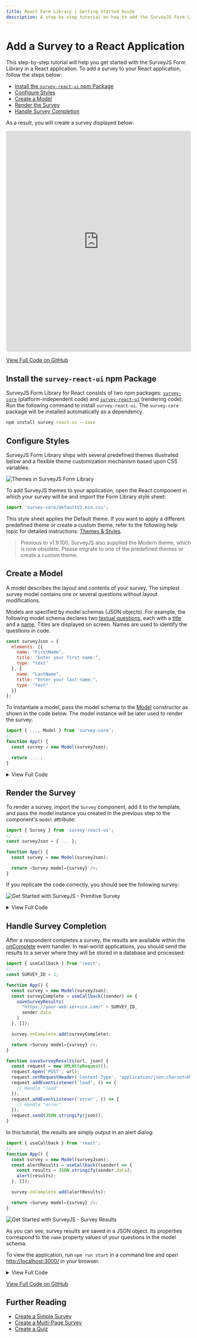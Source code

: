 ```yaml
---
title: React Form Library | Getting Started Guide
description: A step-by-step tutorial on how to add the SurveyJS Form Library to a React application.
---
```

# Add a Survey to a React Application

This step-by-step tutorial will help you get started with the SurveyJS Form Library in a React application. To add a survey to your React application, follow the steps below:

- [Install the `survey-react-ui` npm Package](#install-the-survey-react-npm-package)
- [Configure Styles](#configure-styles)
- [Create a Model](#create-a-model)
- [Render the Survey](#render-the-survey)
- [Handle Survey Completion](#handle-survey-completion)

As a result, you will create a survey displayed below:

<iframe src="https://codesandbox.io/embed/surveyjs-add-a-survey-to-a-react-application-j206b?fontsize=14&hidenavigation=1&theme=dark"
    style="width:100%; height:600px; border:0; border-radius: 4px; overflow:hidden;"
    title="SurveyJS - Add a Survey to a React Application"
    sandbox="allow-forms allow-modals allow-popups allow-presentation allow-same-origin allow-scripts"
></iframe>

[View Full Code on GitHub](https://github.com/surveyjs/code-examples/tree/main/get-started-library/react (linkStyle))

## Install the `survey-react-ui` npm Package

SurveyJS Form Library for React consists of two npm packages: [`survey-core`](https://www.npmjs.com/package/survey-core) (platform-independent code) and [`survey-react-ui`](https://www.npmjs.com/package/survey-react-ui) (rendering code). Run the following command to install `survey-react-ui`. The `survey-core` package will be installed automatically as a dependency.

```cmd
npm install survey-react-ui --save
```

## Configure Styles

SurveyJS Form Library ships with several predefined themes illustrated below and a flexible theme customization mechanism based upon CSS variables.

![Themes in SurveyJS Form Library](images/survey-library-themes.png)

To add SurveyJS themes to your application, open the React component in which your survey will be and import the Form Library style sheet:

```js
import 'survey-core/defaultV2.min.css';
```

This style sheet applies the Default theme. If you want to apply a different predefined theme or create a custom theme, refer to the following help topic for detailed instructions: [Themes & Styles](https://surveyjs.io/form-library/documentation/manage-default-themes-and-styles).

> Previous to v1.9.100, SurveyJS also supplied the Modern theme, which is now obsolete. Please migrate to one of the predefined themes or create a custom theme.

## Create a Model

A model describes the layout and contents of your survey. The simplest survey model contains one or several questions without layout modifications.

Models are specified by model schemas (JSON objects). For example, the following model schema declares two [textual questions](https://surveyjs.io/Documentation/Library?id=questiontextmodel), each with a [title](https://surveyjs.io/Documentation/Library?id=questiontextmodel#title) and a [name](https://surveyjs.io/Documentation/Library?id=questiontextmodel#name). Titles are displayed on screen. Names are used to identify the questions in code.

```js
const surveyJson = {
  elements: [{
    name: "FirstName",
    title: "Enter your first name:",
    type: "text"
  }, {
    name: "LastName",
    title: "Enter your last name:",
    type: "text"
  }]
};
```

To instantiate a model, pass the model schema to the [Model](https://surveyjs.io/Documentation/Library?id=surveymodel) constructor as shown in the code below. The model instance will be later used to render the survey.

```js
import { ..., Model } from 'survey-core';
// ...
function App() {
  const survey = new Model(surveyJson);

  return ... ;
}
```

<details>
    <summary>View Full Code</summary>  

```js
import 'survey-core/defaultV2.min.css';
import { Model } from 'survey-core';

const surveyJson = {
  elements: [{
    name: "FirstName",
    title: "Enter your first name:",
    type: "text"
  }, {
    name: "LastName",
    title: "Enter your last name:",
    type: "text"
  }]
};

function App() {
  const survey = new Model(surveyJson);

  return ...;
}

export default App;
```
</details>

## Render the Survey

To render a survey, import the `Survey` component, add it to the template, and pass the model instance you created in the previous step to the component's `model` attribute:

```js
import { Survey } from 'survey-react-ui';
// ...
const surveyJson = { ... };

function App() {
  const survey = new Model(surveyJson);

  return <Survey model={survey} />;
}
```

If you replicate the code correctly, you should see the following survey:

![Get Started with SurveyJS - Primitive Survey](images/get-started-primitive-survey.png)

<details>
    <summary>View Full Code</summary>  

```js
import 'survey-core/defaultV2.min.css';
import { Model } from 'survey-core';
import { Survey } from 'survey-react-ui';

const surveyJson = {
  elements: [{
    name: "FirstName",
    title: "Enter your first name:",
    type: "text"
  }, {
    name: "LastName",
    title: "Enter your last name:",
    type: "text"
  }]
};

function App() {
  const survey = new Model(surveyJson);

  return <Survey model={survey} />;
}

export default App;
```
</details>

## Handle Survey Completion

After a respondent completes a survey, the results are available within the [onComplete](https://surveyjs.io/Documentation/Library?id=surveymodel#onComplete) event handler. In real-world applications, you should send the results to a server where they will be stored in a database and processed:

```js
import { useCallback } from 'react';
// ...
const SURVEY_ID = 1;

function App() {
  const survey = new Model(surveyJson);
  const surveyComplete = useCallback((sender) => {
    saveSurveyResults(
      "https://your-web-service.com/" + SURVEY_ID,
      sender.data
    )
  }, []);

  survey.onComplete.add(surveyComplete);

  return <Survey model={survey} />;
}

function saveSurveyResults(url, json) {
  const request = new XMLHttpRequest();
  request.open('POST', url);
  request.setRequestHeader('Content-Type', 'application/json;charset=UTF-8');
  request.addEventListener('load', () => {
    // Handle "load"
  });
  request.addEventListener('error', () => {
    // Handle "error"
  });
  request.send(JSON.stringify(json));
}
```

In this tutorial, the results are simply output in an alert dialog:

```js
import { useCallback } from 'react';
// ...
function App() {
  const survey = new Model(surveyJson);
  const alertResults = useCallback((sender) => {
    const results = JSON.stringify(sender.data);
    alert(results);
  }, []);

  survey.onComplete.add(alertResults);

  return <Survey model={survey} />;
}
```

![Get Started with SurveyJS - Survey Results](images/get-started-primitive-survey-alert.png)

As you can see, survey results are saved in a JSON object. Its properties correspond to the `name` property values of your questions in the model schema.

To view the application, run `npm run start` in a command line and open [http://localhost:3000/](http://localhost:3000/) in your browser.

<details>
    <summary>View Full Code</summary>  

```js
import { useCallback } from 'react';

import 'survey-core/defaultV2.min.css';
import { Model } from 'survey-core';
import { Survey } from 'survey-react-ui';

const surveyJson = {
  elements: [{
    name: "FirstName",
    title: "Enter your first name:",
    type: "text"
  }, {
    name: "LastName",
    title: "Enter your last name:",
    type: "text"
  }]
};

function App() {
  const survey = new Model(surveyJson);
  const alertResults = useCallback((sender) => {
    const results = JSON.stringify(sender.data);
    alert(results);
  }, []);

  survey.onComplete.add(alertResults);

  return <Survey model={survey} />;
}

export default App;
```
</details>

[View Full Code on GitHub](https://github.com/surveyjs/code-examples/tree/main/get-started-library/react (linkStyle))

## Further Reading

- [Create a Simple Survey](https://surveyjs.io/Documentation/Library?id=design-survey-create-a-simple-survey)
- [Create a Multi-Page Survey](https://surveyjs.io/Documentation/Library?id=design-survey-create-a-multi-page-survey)
- [Create a Quiz](https://surveyjs.io/Documentation/Library?id=design-survey-create-a-quiz)
